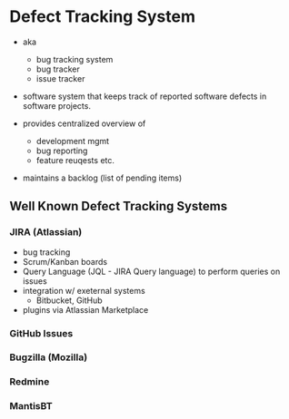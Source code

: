 # Defect Tracking System
- aka
    - bug tracking system
    - bug tracker
    - issue tracker


- software system that keeps track of reported software defects in
software projects. 
  

- provides centralized overview of
    - development mgmt
    - bug reporting
    - feature reuqests etc. 
    

- maintains a backlog (list of pending items)


## Well Known Defect Tracking Systems

### JIRA (Atlassian)
- bug tracking 
- Scrum/Kanban boards
- Query Language (JQL - JIRA Query language) to perform 
queries on issues
- integration w/ exeternal systems
    - Bitbucket, GitHub
- plugins via Atlassian Marketplace

### GitHub Issues

### Bugzilla (Mozilla) 

### Redmine

### MantisBT
